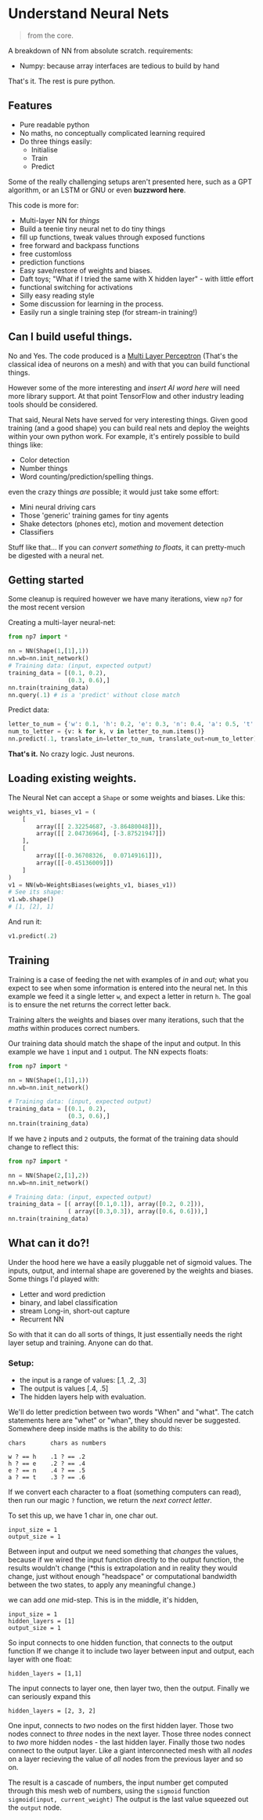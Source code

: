 # Understand Neural Nets

> from the core.

A breakdown of NN from absolute scratch. requirements:

+ Numpy: because array interfaces are tedious to build by hand

That's it. The rest is pure python.

## Features

+ Pure readable python
+ No maths, no conceptually complicated learning required
+ Do three things easily:
    + Initialise
    + Train
    + Predict

Some of the really challenging setups aren't presented here, such as a GPT algorithm, or an LSTM or GNU or even **buzzword here**.

This code is more for:

+ Multi-layer NN for _things_
+ Build a teenie tiny neural net to do tiny things
+ fill up functions, tweak values through exposed functions
+ free forward and backpass functions
+ free customloss
+ prediction functions
+ Easy save/restore of weights and biases.
+ Daft toys; "What if I tried the same with X hidden layer" - with little effort
+ functional switching for activations
+ Silly easy reading style
+ Some discussion for learning in the process.
+ Easily run a single training step (for stream-in training!)


## Can I build useful things.

No and Yes. The code produced is a [Multi Layer Perceptron](https://ml-cheatsheet.readthedocs.io/en/latest/architectures.html#mlp) (That's the classical idea of neurons on a mesh) and with that you can build functional things.

However some of the more interesting and _insert AI word here_ will need more library support. At that point TensorFlow and other industry leading tools should be considered.

That said, Neural Nets have served for very interesting things. Given good training (and a good shape) you can build real nets and deploy the weights within your own python work. For example, it's entirely possible to build things like:

+ Color detection
+ Number things
+ Word counting/prediction/spelling things.

even the crazy things _are_ possible; it would just take some effort:

+ Mini neural driving cars
+ Those 'generic' training games for tiny agents
+ Shake detectors (phones etc), motion and movement detection
+ Classifiers

Stuff like that... If you can _convert something to floats_, it can pretty-much be digested with a neural net.


## Getting started

Some cleanup is required however we have many iterations, view `np7` for
the most recent version

Creating a multi-layer neural-net:

```py
from np7 import *

nn = NN(Shape(1,[1],1))
nn.wb=nn.init_network()
# Training data: (input, expected output)
training_data = [(0.1, 0.2),
                 (0.3, 0.6),]
nn.train(training_data)
nn.query(.1) # is a 'predict' without close match
```

Predict data:

```py
letter_to_num = {'w': 0.1, 'h': 0.2, 'e': 0.3, 'n': 0.4, 'a': 0.5, 't': 0.6}
num_to_letter = {v: k for k, v in letter_to_num.items()}
nn.predict(.1, translate_in=letter_to_num, translate_out=num_to_letter)
```

**That's it.** No crazy logic. Just neurons.

## Loading existing weights.

The Neural Net can accept a `Shape` or some weights and biases. Like this:

```py
weights_v1, biases_v1 = (
    [
        array([[ 2.32254687, -3.86480048]]),
        array([[ 2.04736964], [-3.87521947]])
    ],
    [
        array([[-0.36708326,  0.07149161]]),
        array([[-0.45136009]])
    ]
)
v1 = NN(wb=WeightsBiases(weights_v1, biases_v1))
# See its shape:
v1.wb.shape()
# [1, [2], 1]
```

And run it:

```py
v1.predict(.2)
```

## Training

Training is a case of feeding the net with examples of _in_ and _out_; what you expect to see when some information is entered into the neural net. In this example we feed it a single letter `w`, and expect a letter in return `h`. The goal is to ensure the net returns the correct letter back.

Training alters the weights and biases over many iterations, such that the _maths_ within produces correct numbers.

Our training data should match the shape of the input and output. In this example we have `1` input and `1` output. The NN expects floats:

```py
from np7 import *

nn = NN(Shape(1,[1],1))
nn.wb=nn.init_network()

# Training data: (input, expected output)
training_data = [(0.1, 0.2),
                 (0.3, 0.6),]
nn.train(training_data)
```

If we have `2` inputs and `2` outputs, the format of the training data should change to reflect this:

```py
from np7 import *

nn = NN(Shape(2,[1],2))
nn.wb=nn.init_network()

# Training data: (input, expected output)
training_data = [( array([0.1,0.1]), array([0.2, 0.2])),
                 ( array([0.3,0.3]), array([0.6, 0.6])),]
nn.train(training_data)
```

## What can it do?!

Under the hood here we have a easily pluggable net of sigmoid values. The
inputs, output, and internal shape are goverened by the weights and biases.
Some things I'd played with:

+ Letter and word prediction
+ binary, and label classification
+ stream  Long-in, short-out capture
+ Recurrent NN

So with that it can do all sorts of things,
It just essentially needs the right layer setup and training.
Anyone can do that.

### Setup:

+ the input is a range of values: [.1, .2, .3]
+ The output is values [.4, .5]
+ The hidden layers help with evaluation.

We'll do letter prediction between two words "When" and "what". The catch
statements here are "whet" or "whan", they should never be suggested.
Somewhere deep inside maths is the ability to do this:

    chars       chars as numbers

    w ? == h    .1 ? == .2
    h ? == e    .2 ? == .4
    e ? == n    .4 ? == .5
    a ? == t    .3 ? == .6

If we convert each character to a float (something computers can read), then
run our magic `?` function, we return the _next correct letter_.

To set this up, we have 1 char in, one char out.

    input_size = 1
    output_size = 1

Between input and output we need something that _changes_ the values, because
if we wired the input function directly to the output function, the results
wouldn't change (\*this is extrapolation and in reality they would change,
just without enough "headspace" or computational bandwidth between the
two states, to apply any meaningful change.)

we can add _one_ mid-step. This is in the middle, it's hidden,

    input_size = 1
    hidden_layers = [1]
    output_size = 1

So input connects to one hidden function, that connects to the output function
If we change it to include two layer between input and output, each layer
with one float:

    hidden_layers = [1,1]

The input connects to layer one, then layer two, then the output.
Finally we can seriously expand this

    hidden_layers = [2, 3, 2]

One input, connects to _two_ nodes on the first hidden layer. Those two nodes
connect to _three_ nodes in the next layer. Those three nodes connect to _two_
more hidden nodes - the last hidden layer. Finally those two nodes connect
to the output layer. Like a giant interconnected mesh with all _nodes_ on a
layer recieving the value of _all_ nodes from the previous layer and so on.

The result is a cascade of numbers, the input number get computed through
this mesh web of numbers, using the `sigmoid` function `sigmoid(input, current_weight)`
The output is the last value squeezed out the `output` node.